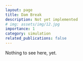```yaml
---
layout: page
title: Dam Break
description: Not yet implemented
# img: assets/img/12.jpg
importance: 1
category: simulation
related_publications: false
---
```


Nothing to see here, yet.
